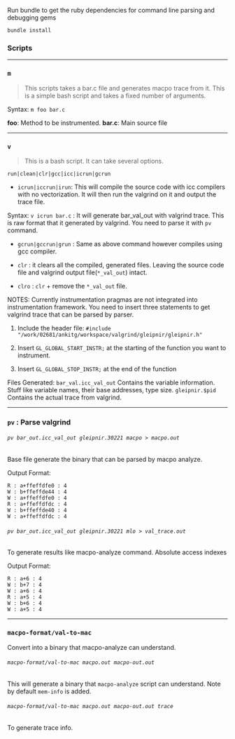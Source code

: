 Run bundle to get the ruby dependencies for command line parsing and debugging gems

```
bundle install
```

### Scripts

---

### `m`

> This scripts takes a bar.c file and generates macpo trace from it. This is a simple bash script and takes a fixed number of arguments.

Syntax: `m foo bar.c`

**foo**: Method to be instrumented.
**bar.c**: Main source file

---

### `v`

> This is a bash script. It can take several options.

`run|clean|clr|gcc|icc|icrun|gcrun`

* `icrun|iccrun|irun`: This will compile the source code with icc compilers with no vectorization. It will then run the valgrind on it and output the trace file.

Syntax: `v icrun bar.c` : It will generate bar_val_out with valgrind trace. This is raw format that it generated by valgrind. You need to parse it with `pv` command.

* `gcrun|gccrun|grun` : Same as above command however compiles using gcc compiler.

* `clr` : it clears all the compiled, generated files. Leaving the source code file and valgrind output file(`*_val_out`) intact.

* `clro` : `clr` + remove the `*_val_out` file.

NOTES: Currently instrumentation pragmas are not integrated into instrumentation framework. You need to insert three statements to get valgrind trace that can be parsed by parser.

1. Include the header file: `#include "/work/02681/ankitg/workspace/valgrind/gleipnir/gleipnir.h"`

2. Insert `GL_GLOBAL_START_INSTR;` at the starting of the function you want to instrument.

3. Insert `GL_GLOBAL_STOP_INSTR;` at the end of the function

Files Generated:
`bar_val.icc_val_out` Contains the variable information. Stuff like variable names, their base addresses, type size.
`gleipnir.$pid` Contains the actual trace from valgrind.

---

### `pv` : Parse valgrind

###### `pv bar_out.icc_val_out gleipnir.30221 macpo > macpo.out`
Base file generate the binary that can be parsed by macpo analyze.

Output Format:
```
R : a+ffeffdfe0 : 4
W : b+ffeffde44 : 4
W : a+ffeffdfe0 : 4
R : a+ffeffdfdc : 4
W : b+ffeffde40 : 4
W : a+ffeffdfdc : 4
```


###### `pv bar_out.icc_val_out gleipnir.30221 mlo > val_trace.out`
To generate results like macpo-analyze command. Absolute access indexes

Output Format:
```
R : a+6 : 4
W : b+7 : 4
W : a+6 : 4
R : a+5 : 4
W : b+6 : 4
W : a+5 : 4
```

---

### `macpo-format/val-to-mac` 

Convert into a binary that macpo-analyze can understand.

###### `macpo-format/val-to-mac macpo.out macpo-out.out` 

This will generate a binary that `macpo-analyze` script can understand. Note by default `mem-info` is added.


###### `macpo-format/val-to-mac macpo.out macpo-out.out trace`

To generate trace info.



